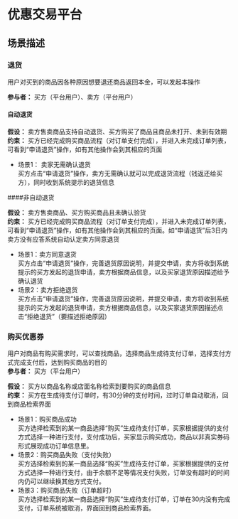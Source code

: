 # 优惠交易平台

## 场景描述

### 退货

用户对买到的商品因各种原因想要退还商品返回本金，可以发起本操作

**参与者：**  买方（平台用户）、卖方（平台用户）

#### 自动退货

**假设：** 卖方售卖商品支持自动退货、买方购买了商品且商品未打开、未到有效期   
**约束：** 买方已经完成购买商品流程（对订单支付完成），并进入未完成订单列表，可看到“申请退货”操作，如有其他操作会到其相应的页面  
   
- 场景1： 卖家无需确认退货  
        买方点击“申请退货”操作，卖方无需确认就可以完成退货流程（钱返还给买方），同时收到系统提示的退货信息
        
####非自动退货  

**假设：** 卖方售卖商品、买方购买商品且未确认验货  
**约束：** 买方已经完成购买商品流程（对订单支付完成），并进入未完成订单列表，可看到“申请退货”操作，如有其他操作会到其相应的页面。如“申请退货”后3日内卖方没有应答系统自动认定卖方同意退货 

- 场景1：卖方同意退货  
买方点击“申请退货”操作，完善退货原因说明，并提交申请，卖方将收到系统提示的买方发起的退货申请，卖方根据商品信息，以及买家退货原因描述给予确认退货  
- 场景2：卖方拒绝退货  
买方点击“申请退货”操作，完善退货原因说明，并提交申请，卖方将收到系统提示的买方发起的退货申请，卖方根据商品信息，以及买家退货原因描述点击“拒绝退货”（要描述拒绝原因）  


### 购买优惠券
用户对商品有购买需求时，可以查找商品，选择商品生成待支付订单，选择支付方式完成支付后，达到购买商品的目的  
**参与者：** 买方（平台用户）  

**假设：** 买方以商品名称或店面名称检索到要购买的商品信息  
**约束：** 买方在生成待支付订单时，有30分钟的支付时间，过时订单自动取消，回到商品检索界面  

- 场景1：购买商品成功  
  买方选择检索到的某一商品选择“购买”生成待支付订单，买家根据提供的支付方式选择一种进行支付，支付成功后，买家显示购买成功，商品以非真实券码形式展现成功订单信息里。  
- 场景2：购买商品失败（支付失败）  
  买方选择检索到的某一商品选择“购买”生成待支付订单，买家根据提供的支付方式选择一种进行支付，由于余额不足等情况支付失败，订单没有超时的时间内仍可以继续换其他方式支付。  
- 场景3：购买商品失败（订单超时）  
  买方选择检索到的某一商品选择“购买”生成待支付订单，订单在30内没有完成支付，订单系统被取消，界面回到商品检索界面。
  




   
       
